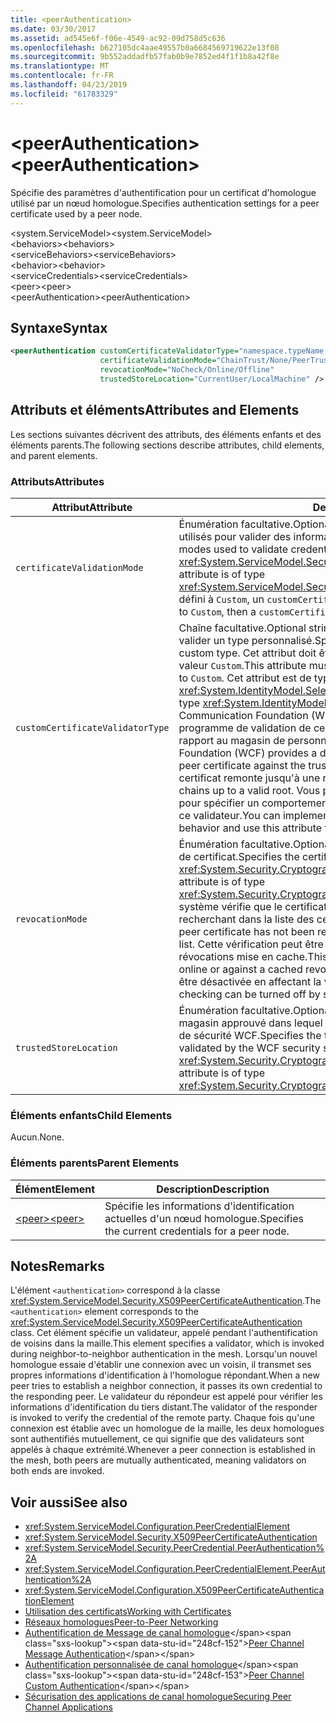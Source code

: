 ```yaml
---
title: <peerAuthentication>
ms.date: 03/30/2017
ms.assetid: ad545e6f-f06e-4549-ac92-09d758d5c636
ms.openlocfilehash: b627105dc4aae49557b0a6684569719622e13f08
ms.sourcegitcommit: 9b552addadfb57fab0b9e7852ed4f1f1b8a42f8e
ms.translationtype: MT
ms.contentlocale: fr-FR
ms.lasthandoff: 04/23/2019
ms.locfileid: "61783329"
---
```

# <a name="peerauthentication"></a><span data-ttu-id="248cf-101">\<peerAuthentication></span><span class="sxs-lookup"><span data-stu-id="248cf-101">\<peerAuthentication></span></span>
<span data-ttu-id="248cf-102">Spécifie des paramètres d'authentification pour un certificat d'homologue utilisé par un nœud homologue.</span><span class="sxs-lookup"><span data-stu-id="248cf-102">Specifies authentication settings for a peer certificate used by a peer node.</span></span>  
  
 <span data-ttu-id="248cf-103">\<system.ServiceModel></span><span class="sxs-lookup"><span data-stu-id="248cf-103">\<system.ServiceModel></span></span>  
<span data-ttu-id="248cf-104">\<behaviors></span><span class="sxs-lookup"><span data-stu-id="248cf-104">\<behaviors></span></span>  
<span data-ttu-id="248cf-105">\<serviceBehaviors></span><span class="sxs-lookup"><span data-stu-id="248cf-105">\<serviceBehaviors></span></span>  
<span data-ttu-id="248cf-106">\<behavior></span><span class="sxs-lookup"><span data-stu-id="248cf-106">\<behavior></span></span>  
<span data-ttu-id="248cf-107">\<serviceCredentials></span><span class="sxs-lookup"><span data-stu-id="248cf-107">\<serviceCredentials></span></span>  
<span data-ttu-id="248cf-108">\<peer></span><span class="sxs-lookup"><span data-stu-id="248cf-108">\<peer></span></span>  
<span data-ttu-id="248cf-109">\<peerAuthentication></span><span class="sxs-lookup"><span data-stu-id="248cf-109">\<peerAuthentication></span></span>  
  
## <a name="syntax"></a><span data-ttu-id="248cf-110">Syntaxe</span><span class="sxs-lookup"><span data-stu-id="248cf-110">Syntax</span></span>  
  
```xml  
<peerAuthentication customCertificateValidatorType="namespace.typeName, [,AssemblyName] [,Version=version number] [,Culture=culture] [,PublicKeyToken=token]"
                    certificateValidationMode="ChainTrust/None/PeerTrust/PeerOrChainTrust/Custom"
                    revocationMode="NoCheck/Online/Offline"
                    trustedStoreLocation="CurrentUser/LocalMachine" />
```  
  
## <a name="attributes-and-elements"></a><span data-ttu-id="248cf-111">Attributs et éléments</span><span class="sxs-lookup"><span data-stu-id="248cf-111">Attributes and Elements</span></span>  
 <span data-ttu-id="248cf-112">Les sections suivantes décrivent des attributs, des éléments enfants et des éléments parents.</span><span class="sxs-lookup"><span data-stu-id="248cf-112">The following sections describe attributes, child elements, and parent elements.</span></span>  
  
### <a name="attributes"></a><span data-ttu-id="248cf-113">Attributs</span><span class="sxs-lookup"><span data-stu-id="248cf-113">Attributes</span></span>  
  
|<span data-ttu-id="248cf-114">Attribut</span><span class="sxs-lookup"><span data-stu-id="248cf-114">Attribute</span></span>|<span data-ttu-id="248cf-115">Description</span><span class="sxs-lookup"><span data-stu-id="248cf-115">Description</span></span>|  
|---------------|-----------------|  
|`certificateValidationMode`|<span data-ttu-id="248cf-116">Énumération facultative.</span><span class="sxs-lookup"><span data-stu-id="248cf-116">Optional enumeration.</span></span> <span data-ttu-id="248cf-117">Spécifie l'un de trois modes utilisés pour valider des informations d'identification.</span><span class="sxs-lookup"><span data-stu-id="248cf-117">Specifies one of three modes used to validate credentials.</span></span> <span data-ttu-id="248cf-118">Cet attribut est de type <xref:System.ServiceModel.Security.X509CertificateValidationMode>.</span><span class="sxs-lookup"><span data-stu-id="248cf-118">This attribute is of type <xref:System.ServiceModel.Security.X509CertificateValidationMode>.</span></span> <span data-ttu-id="248cf-119">S'il est défini à `Custom`, un `customCertificateValidator` doit également être fourni.</span><span class="sxs-lookup"><span data-stu-id="248cf-119">If set to `Custom`, then a `customCertificateValidator` must also be supplied.</span></span>|  
|`customCertificateValidatorType`|<span data-ttu-id="248cf-120">Chaîne facultative.</span><span class="sxs-lookup"><span data-stu-id="248cf-120">Optional string.</span></span> <span data-ttu-id="248cf-121">Spécifie un type et un assembly utilisés pour valider un type personnalisé.</span><span class="sxs-lookup"><span data-stu-id="248cf-121">Specifies a type and assembly used to validate a custom type.</span></span> <span data-ttu-id="248cf-122">Cet attribut doit être défini lorsque `certificateValidationMode` a la valeur `Custom`.</span><span class="sxs-lookup"><span data-stu-id="248cf-122">This attribute must be set when `certificateValidationMode` is set to `Custom`.</span></span> <span data-ttu-id="248cf-123">Cet attribut est de type <xref:System.IdentityModel.Selectors.X509CertificateValidator>.</span><span class="sxs-lookup"><span data-stu-id="248cf-123">This attribute is of type <xref:System.IdentityModel.Selectors.X509CertificateValidator>.</span></span> <span data-ttu-id="248cf-124">Windows Communication Foundation (WCF) fournit un homologue par défaut du programme de validation de certificat qui vérifie le certificat homologue par rapport au magasin de personnes de confiance.</span><span class="sxs-lookup"><span data-stu-id="248cf-124">Windows Communication Foundation (WCF) provides a default peer certificate validator that verifies the peer certificate against the trusted people store.</span></span> <span data-ttu-id="248cf-125">Il vérifie également que le certificat remonte jusqu'à une racine valide.</span><span class="sxs-lookup"><span data-stu-id="248cf-125">It also verifies that the certificate chains up to a valid root.</span></span> <span data-ttu-id="248cf-126">Vous pouvez implémenter un validateur personnalisé pour spécifier un comportement différent et utiliser cet attribut pour pointer vers ce validateur.</span><span class="sxs-lookup"><span data-stu-id="248cf-126">You can implement a custom validator to specify a different behavior and use this attribute to point to the custom validator.</span></span>|  
|`revocationMode`|<span data-ttu-id="248cf-127">Énumération facultative.</span><span class="sxs-lookup"><span data-stu-id="248cf-127">Optional enumeration.</span></span> <span data-ttu-id="248cf-128">Spécifie le mode de révocation de certificat.</span><span class="sxs-lookup"><span data-stu-id="248cf-128">Specifies the certificate revocation mode.</span></span> <span data-ttu-id="248cf-129">Cet attribut est de type <xref:System.Security.Cryptography.X509Certificates.X509RevocationMode>.</span><span class="sxs-lookup"><span data-stu-id="248cf-129">This attribute is of type <xref:System.Security.Cryptography.X509Certificates.X509RevocationMode>.</span></span> <span data-ttu-id="248cf-130">Le système vérifie que le certificat homologue n'a pas été révoqué en le recherchant dans la liste des certificats révoqués.</span><span class="sxs-lookup"><span data-stu-id="248cf-130">The system verifies that the peer certificate has not been revoked by looking it up in the revoked certificate list.</span></span> <span data-ttu-id="248cf-131">Cette vérification peut être effectuée en ligne ou par rapport à une liste de révocations mise en cache.</span><span class="sxs-lookup"><span data-stu-id="248cf-131">This check can be performed either by checking online or against a cached revocation list.</span></span> <span data-ttu-id="248cf-132">La vérification de la révocation peut être désactivée en affectant la valeur NoCheck à cet attribut.</span><span class="sxs-lookup"><span data-stu-id="248cf-132">Revocation checking can be turned off by setting this attribute to NoCheck.</span></span>|  
|`trustedStoreLocation`|<span data-ttu-id="248cf-133">Énumération facultative.</span><span class="sxs-lookup"><span data-stu-id="248cf-133">Optional enumeration.</span></span> <span data-ttu-id="248cf-134">Spécifie l’emplacement de magasin approuvé dans lequel le certificat homologue est validé par le système de sécurité WCF.</span><span class="sxs-lookup"><span data-stu-id="248cf-134">Specifies the trusted store location where the peer certificate is validated by the WCF security system.</span></span> <span data-ttu-id="248cf-135">Cet attribut est de type <xref:System.Security.Cryptography.X509Certificates.StoreLocation>.</span><span class="sxs-lookup"><span data-stu-id="248cf-135">This attribute is of type <xref:System.Security.Cryptography.X509Certificates.StoreLocation>.</span></span>|  
  
### <a name="child-elements"></a><span data-ttu-id="248cf-136">Éléments enfants</span><span class="sxs-lookup"><span data-stu-id="248cf-136">Child Elements</span></span>  
 <span data-ttu-id="248cf-137">Aucun.</span><span class="sxs-lookup"><span data-stu-id="248cf-137">None.</span></span>  
  
### <a name="parent-elements"></a><span data-ttu-id="248cf-138">Éléments parents</span><span class="sxs-lookup"><span data-stu-id="248cf-138">Parent Elements</span></span>  
  
|<span data-ttu-id="248cf-139">Élément</span><span class="sxs-lookup"><span data-stu-id="248cf-139">Element</span></span>|<span data-ttu-id="248cf-140">Description</span><span class="sxs-lookup"><span data-stu-id="248cf-140">Description</span></span>|  
|-------------|-----------------|  
|[<span data-ttu-id="248cf-141">\<peer></span><span class="sxs-lookup"><span data-stu-id="248cf-141">\<peer></span></span>](../../../../../docs/framework/configure-apps/file-schema/wcf/peer-of-servicecredentials.md)|<span data-ttu-id="248cf-142">Spécifie les informations d'identification actuelles d'un nœud homologue.</span><span class="sxs-lookup"><span data-stu-id="248cf-142">Specifies the current credentials for a peer node.</span></span>|  
  
## <a name="remarks"></a><span data-ttu-id="248cf-143">Notes</span><span class="sxs-lookup"><span data-stu-id="248cf-143">Remarks</span></span>  
 <span data-ttu-id="248cf-144">L'élément `<authentication>` correspond à la classe <xref:System.ServiceModel.Security.X509PeerCertificateAuthentication>.</span><span class="sxs-lookup"><span data-stu-id="248cf-144">The `<authentication>` element corresponds to the <xref:System.ServiceModel.Security.X509PeerCertificateAuthentication> class.</span></span> <span data-ttu-id="248cf-145">Cet élément spécifie un validateur, appelé pendant l'authentification de voisins dans la maille.</span><span class="sxs-lookup"><span data-stu-id="248cf-145">This element specifies a validator, which is invoked during neighbor-to-neighbor authentication in the mesh.</span></span> <span data-ttu-id="248cf-146">Lorsqu'un nouvel homologue essaie d'établir une connexion avec un voisin, il transmet ses propres informations d'identification à l'homologue répondant.</span><span class="sxs-lookup"><span data-stu-id="248cf-146">When a new peer tries to establish a neighbor connection, it passes its own credential to the responding peer.</span></span> <span data-ttu-id="248cf-147">Le validateur du répondeur est appelé pour vérifier les informations d'identification du tiers distant.</span><span class="sxs-lookup"><span data-stu-id="248cf-147">The validator of the responder is invoked to verify the credential of the remote party.</span></span> <span data-ttu-id="248cf-148">Chaque fois qu'une connexion est établie avec un homologue de la maille, les deux homologues sont authentifiés mutuellement, ce qui signifie que des validateurs sont appelés à chaque extrémité.</span><span class="sxs-lookup"><span data-stu-id="248cf-148">Whenever a peer connection is established in the mesh, both peers are mutually authenticated, meaning validators on both ends are invoked.</span></span>  
  
## <a name="see-also"></a><span data-ttu-id="248cf-149">Voir aussi</span><span class="sxs-lookup"><span data-stu-id="248cf-149">See also</span></span>

- <xref:System.ServiceModel.Configuration.PeerCredentialElement>
- <xref:System.ServiceModel.Security.X509PeerCertificateAuthentication>
- <xref:System.ServiceModel.Security.PeerCredential.PeerAuthentication%2A>
- <xref:System.ServiceModel.Configuration.PeerCredentialElement.PeerAuthentication%2A>
- <xref:System.ServiceModel.Configuration.X509PeerCertificateAuthenticationElement>
- [<span data-ttu-id="248cf-150">Utilisation des certificats</span><span class="sxs-lookup"><span data-stu-id="248cf-150">Working with Certificates</span></span>](../../../../../docs/framework/wcf/feature-details/working-with-certificates.md)
- [<span data-ttu-id="248cf-151">Réseaux homologues</span><span class="sxs-lookup"><span data-stu-id="248cf-151">Peer-to-Peer Networking</span></span>](../../../../../docs/framework/wcf/feature-details/peer-to-peer-networking.md)
- <span data-ttu-id="248cf-152">[Authentification de Message de canal homologue](https://docs.microsoft.com/previous-versions/dotnet/netframework-3.5/aa967730(v=vs.90))</span><span class="sxs-lookup"><span data-stu-id="248cf-152">[Peer Channel Message Authentication](https://docs.microsoft.com/previous-versions/dotnet/netframework-3.5/aa967730(v=vs.90))</span></span>
- <span data-ttu-id="248cf-153">[Authentification personnalisée de canal homologue](https://docs.microsoft.com/previous-versions/dotnet/netframework-3.5/ms751447(v=vs.90))</span><span class="sxs-lookup"><span data-stu-id="248cf-153">[Peer Channel Custom Authentication](https://docs.microsoft.com/previous-versions/dotnet/netframework-3.5/ms751447(v=vs.90))</span></span>
- [<span data-ttu-id="248cf-154">Sécurisation des applications de canal homologue</span><span class="sxs-lookup"><span data-stu-id="248cf-154">Securing Peer Channel Applications</span></span>](../../../../../docs/framework/wcf/feature-details/securing-peer-channel-applications.md)
